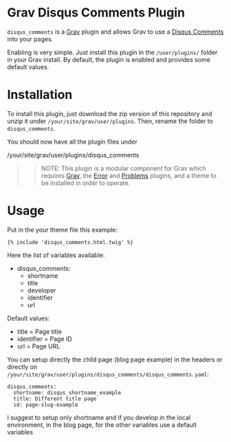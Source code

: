 # Grav Disqus Comments Plugin

`disqus_comments` is a [Grav](http://github.com/getgrav/grav) plugin and allows Grav to use a [Disqus Comments](http://disqus.com) into your pages.

Enabling is very simple. Just install this plugin in the `/user/plugins/` folder in your Grav install. By default, the plugin is enabled and provides some default values.

# Installation

To install this plugin, just download the zip version of this repository and unzip it under `/your/site/grav/user/plugins`. Then, rename the folder to `disqus_comments`.

You should now have all the plugin files under

  /your/site/grav/user/plugins/disqus_comments

>> NOTE: This plugin is a modular component for Grav which requires [Grav](http://github.com/getgrav/grav), the [Error](https://github.com/getgrav/grav-plugin-error) and [Problems](https://github.com/getgrav/grav-plugin-problems) plugins, and a theme to be installed in order to operate.

# Usage

Put in the your theme file this example:

```
{% include 'disqus_comments.html.twig' %}
```

Here the list of variables available:
- disqus_comments:
  - shortname
  - title
  - developer
  - identifier
  - url

Default values:
- title = Page title
- identifier = Page ID
- url = Page URL

You can setup directly the child page (blog page example) in the headers or directly on `/your/site/grav/user/plugins/disqus_comments/disqus_comments.yaml`:
```
disqus_comments:
  shortname: disqus_shortname_example
  title: Different title page
  id: page-slug-example
```

I suggest to setup only shortname and if you develop in the local environment, in the blog page, for the other variables use a default variables

